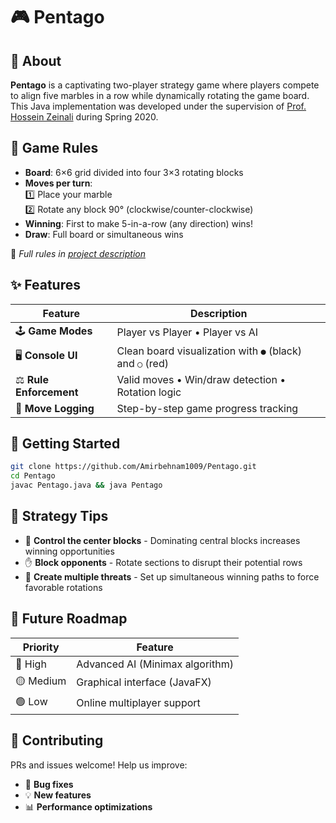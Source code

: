# 🎮 Pentago 


## 📖 About  
**Pentago** is a captivating two-player strategy game where players compete to align five marbles in a row while dynamically rotating the game board. This Java implementation was developed under the supervision of [Prof. Hossein Zeinali](https://scholar.google.com/citations?user=KaGpFx8AAAAJ&hl=en) during Spring 2020.

## 🎲 Game Rules  
- **Board**: 6×6 grid divided into four 3×3 rotating blocks  
- **Moves per turn**:  
  1️⃣ Place your marble  
  2️⃣ Rotate any block 90° (clockwise/counter-clockwise)  
- **Winning**: First to make 5-in-a-row (any direction) wins!  
- **Draw**: Full board or simultaneous wins  

📌 *Full rules in [project description](AP-Norooz-Project-8-14.pdf)*  

## ✨ Features  
| Feature | Description |
|---------|-------------|
| 🕹️ **Game Modes** | Player vs Player • Player vs AI |
| 🖥️ **Console UI** | Clean board visualization with `●` (black) and `○` (red) |
| ⚖️ **Rule Enforcement** | Valid moves • Win/draw detection • Rotation logic |
| 📜 **Move Logging** | Step-by-step game progress tracking |

## 🚀 Getting Started  

```bash
git clone https://github.com/Amirbehnam1009/Pentago.git
cd Pentago
javac Pentago.java && java Pentago
 ```

## 🧠 Strategy Tips

- 🎯 **Control the center blocks** - Dominating central blocks increases winning opportunities
- ✋ **Block opponents** - Rotate sections to disrupt their potential rows
- 🔄 **Create multiple threats** - Set up simultaneous winning paths to force favorable rotations

## 🔮 Future Roadmap

| Priority | Feature                          |
|----------|----------------------------------|
| 🔴 High  | Advanced AI (Minimax algorithm)  |
| 🟡 Medium| Graphical interface (JavaFX)     |
| 🟢 Low   | Online multiplayer support       |

## 🤝 Contributing

PRs and issues welcome! Help us improve:
- 🐛 **Bug fixes**
- 💡 **New features**  
- 📊 **Performance optimizations**
